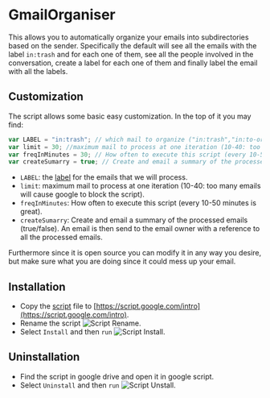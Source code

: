 # GmailOrganiser

This allows you to automatically organize your emails into subdirectories based on the sender.
Specifically the default will see all the emails with the label `in:trash` and for each one of them, see all the people involved in the conversation, create a label for each one of them and finally label the email with all the labels. 

## Customization
The script allows some basic easy customization. In the top of it you may find: 
```js
var LABEL = "in:trash"; // which mail to organize ("in:trash","in:to-organise","is:read AND in:inbox")
var limit = 30; //maximum mail to process at one iteration (10-40: too many emails will cause google to block the script)
var freqInMinutes = 30; // How often to execute this script (every 10-50 minutes is great)
var createSumarry = true; // Create and email a summary of the processed emails (true/false).
```
* `LABEL`: the [label](http://weblogs.asp.net/craigshoemaker/search-multiple-labels-in-gmail) for the emails that we will process.
* `limit`: maximum mail to process at one iteration (10-40: too many emails will cause google to block the script).
* `freqInMinutes`: How often to execute this script (every 10-50 minutes is great).
* `createSumarry`: Create and email a summary of the processed emails (true/false). An email is then send to the email owner with a reference to all the processed emails.

Furthermore since it is open source you can modify it in any way you desire, but make sure what you are doing since it could mess up your email.

## Installation
* Copy the [script](https://github.com/StayerX/GmailOrganiser/blob/master/organiser.gs) file to [https://script.google.com/intro](https://script.google.com/intro). 
* Rename the script ![Script Rename](https://cdn.rawgit.com/StayerX/GmailOrganiser/master/visual/rename_script.png).
* Select `Install` and then `run` ![Script Install](https://cdn.rawgit.com/StayerX/GmailOrganiser/master/visual/install_script.png).

## Uninstallation
* Find the script in google drive and open it in google script.
* Select `Uninstall` and then `run` ![Script Unstall](https://cdn.rawgit.com/StayerX/GmailOrganiser/master/visual/uninstall_script.png).
